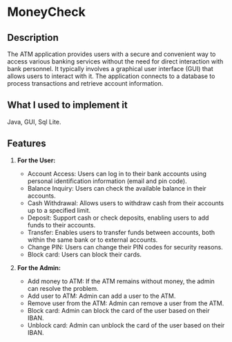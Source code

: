 # MoneyCheck

## Description
The ATM application provides users with a secure and convenient way to access various banking services without the need for direct interaction with bank personnel. It typically involves a graphical user interface (GUI) that allows users to interact with it. The application connects to a database to process transactions and retrieve account information.

## What I used to implement it
Java, GUI, Sql Lite.

## Features

1. **For the User:**
   - Account Access: Users can log in to their bank accounts using personal identification information (email and pin code).
   - Balance Inquiry: Users can check the available balance in their accounts.
   - Cash Withdrawal: Allows users to withdraw cash from their accounts up to a specified limit.
   - Deposit: Support cash or check deposits, enabling users to add funds to their accounts.
   - Transfer: Enables users to transfer funds between accounts, both within the same bank or to external accounts.
   - Change PIN: Users can change their PIN codes for security reasons.
   - Block card: Users can block their cards.

2. **For the Admin:**
   - Add money to ATM: If the ATM remains without money, the admin can resolve the problem.
   - Add user to ATM: Admin can add a user to the ATM.
   - Remove user from the ATM: Admin can remove a user from the ATM.
   - Block card: Admin can block the card of the user based on their IBAN.
   - Unblock card: Admin can unblock the card of the user based on their IBAN.
